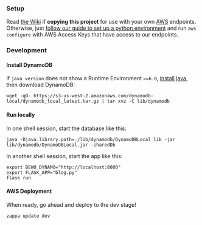 ### Setup

Read [the Wiki](https://github.com/thejohnhoffer/bewo/wiki) if **copying this project** for use with your own [AWS](https://en.wikipedia.org/wiki/Amazon_Web_Services) endpoints. Otherwise, just [follow our guide to set up a python environment](https://github.com/thejohnhoffer/bearword/wiki/Python-Setup) and run `aws configure` with AWS Access Keys that have access to our endpoints.

### Development

#### Install DynamoDB

If `java version` does not show a Runtime Environment `>=6.0`, [install java](https://www.java.com/en/download/), then download DynamoDB:

```
wget -qO- https://s3-us-west-2.amazonaws.com/dynamodb-local/dynamodb_local_latest.tar.gz | tar xvz -C lib/dynamodb
```

#### Run locally

In one shell session, start the database like this:

```
java -Djava.library.path=./lib/dynamodb/DynamoDBLocal_lib -jar lib/dynamodb/DynamoDBLocal.jar -sharedDb
```

In another shell session, start the app like this:
```
export BEWO_DYNAMO="http://localhost:8000"
export FLASK_APP="blog.py"
flask run
```

#### AWS Deployment

When ready, go ahead and deploy to the dev stage!

```
zappa update dev
```

